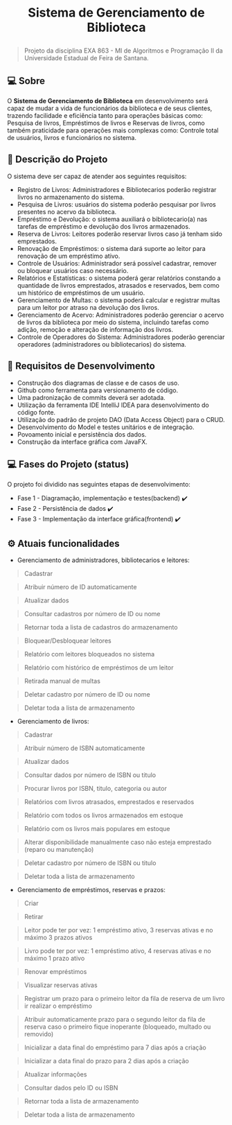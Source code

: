 <h1 align="center">

  <p>Sistema de Gerenciamento de Biblioteca</p>

</h1>
 <blockquote> Projeto da disciplina EXA 863 - MI de Algoritmos e Programação II da Universidade Estadual de Feira de Santana. </blockquote>

## :computer: Sobre
O **Sistema de Gerenciamento de Biblioteca** em desenvolvimento será capaz de mudar a vida de funcionários da biblioteca e de seus clientes, trazendo facilidade e eficiência tanto para operações básicas como: Pesquisa de livros,
Empréstimos de livros e Reservas de livros, como também praticidade para operações mais complexas como: Controle total de usuários, livros e funcionários no sistema.

## :scroll: Descrição do Projeto

O sistema deve ser capaz de atender aos seguintes requisitos:
- Registro de Livros: Administradores e Bibliotecarios poderão registrar livros no armazenamento do sistema.
- Pesquisa de Livros: usuários do sistema poderão pesquisar por livros presentes no acervo da biblioteca.
- Empréstimo e Devolução: o sistema auxiliará o bibliotecario(a) nas tarefas de empréstimo e devolução dos livros armazenados.
- Reserva de Livros: Leitores poderão reservar livros caso já tenham sido emprestados.
- Renovação de Empréstimos: o sistema dará suporte ao leitor para renovação de um empréstimo ativo.
- Controle de Usuários: Administrador será possível cadastrar, remover ou bloquear usuários caso necessário.
- Relatórios e Estatísticas: o sistema poderá gerar relatórios constando a quantidade de livros emprestados, atrasados e reservados, bem como um histórico de empréstimos de um usuário.
- Gerenciamento de Multas: o sistema poderá calcular e registrar multas para um leitor por atraso na devolução dos livros.
- Gerenciamento de Acervo: Administradores poderão gerenciar o acervo de livros da biblioteca por meio do sistema, incluindo tarefas como adição, remoção e alteração de informação dos livros.
- Controle de Operadores do Sistema: Administradores poderão gerenciar operadores (administradores ou bibliotecarios) do sistema.

## :scroll: Requisitos de Desenvolvimento
- Construção dos diagramas de classe e de casos de uso.
- Github como ferramenta para versionamento de código.
- Uma padronização de commits deverá ser adotada.
- Utilização da ferramenta IDE IntelliJ IDEA para desenvolvimento do código fonte.
- Utilização do padrão de projeto DAO (Data Access Object) para o CRUD.
- Desenvolvimento do Model e testes unitários e de integração.
- Povoamento inicial e persistência dos dados.
- Construção da interface gráfica com JavaFX.

## :computer: Fases do Projeto (status)

O projeto foi dividido nas seguintes etapas de desenvolvimento:
- Fase 1 - Diagramação, implementação e testes(backend) :heavy_check_mark:
- Fase 2 - Persistência de dados :heavy_check_mark:
- Fase 3 - Implementação da interface gráfica(frontend) :heavy_check_mark:

## :gear: Atuais funcionalidades

- Gerenciamento de administradores, bibliotecarios e leitores:
<blockquote> Cadastrar</blockquote>
<blockquote> Atribuir número de ID automaticamente</blockquote>
<blockquote> Atualizar dados</blockquote>
<blockquote> Consultar cadastros por número de ID ou nome</blockquote>
<blockquote> Retornar toda a lista de cadastros do armazenamento</blockquote>
<blockquote> Bloquear/Desbloquear leitores</blockquote>
<blockquote> Relatório com leitores bloqueados no sistema</blockquote>
<blockquote> Relatório com histórico de empréstimos de um leitor</blockquote>
<blockquote> Retirada manual de multas</blockquote>
<blockquote> Deletar cadastro por número de ID ou nome</blockquote>
<blockquote> Deletar toda a lista de armazenamento</blockquote>

- Gerenciamento de livros:
<blockquote> Cadastrar</blockquote>
<blockquote> Atribuir número de ISBN automaticamente</blockquote>
<blockquote> Atualizar dados</blockquote>
<blockquote> Consultar dados por número de ISBN ou titulo</blockquote>
<blockquote> Procurar livros por ISBN, titulo, categoria ou autor</blockquote>
<blockquote> Relatórios com livros atrasados, emprestados e reservados</blockquote>
<blockquote> Relatório com todos os livros armazenados em estoque</blockquote>
<blockquote> Relatório com os livros mais populares em estoque</blockquote>
<blockquote> Alterar disponibilidade manualmente caso não esteja emprestado (reparo ou manutenção)</blockquote>
<blockquote> Deletar cadastro por número de ISBN ou titulo</blockquote>
<blockquote> Deletar toda a lista de armazenamento</blockquote>

- Gerenciamento de empréstimos, reservas e prazos:
<blockquote> Criar</blockquote>
<blockquote> Retirar</blockquote>
<blockquote> Leitor pode ter por vez: 1 empréstimo ativo, 3 reservas ativas e no máximo 3 prazos ativos</blockquote>
<blockquote> Livro pode ter por vez: 1 empréstimo ativo, 4 reservas ativas e no máximo 1 prazo ativo</blockquote>
<blockquote> Renovar empréstimos</blockquote>
<blockquote> Visualizar reservas ativas</blockquote>
<blockquote> Registrar um prazo para o primeiro leitor da fila de reserva de um livro ir realizar o empréstimo</blockquote>
<blockquote> Atribuir automaticamente prazo para o segundo leitor da fila de reserva caso o primeiro fique inoperante (bloqueado,
multado ou removido)</blockquote>
<blockquote> Inicializar a data final do empréstimo para 7 dias após a criação</blockquote>
<blockquote> Inicializar a data final do prazo para 2 dias após a criação</blockquote>
<blockquote> Atualizar informações</blockquote>
<blockquote> Consultar dados pelo ID ou ISBN</blockquote>
<blockquote> Retornar toda a lista de armazenamento</blockquote>
<blockquote> Deletar toda a lista de armazenamento</blockquote>